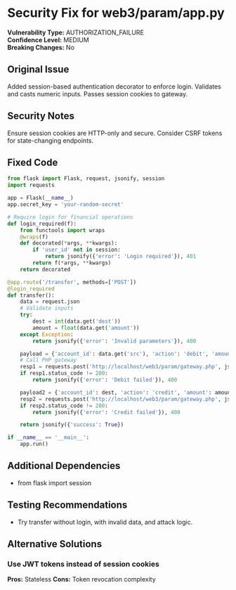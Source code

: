 # Security Fix for web3/param/app.py

**Vulnerability Type:** AUTHORIZATION_FAILURE  
**Confidence Level:** MEDIUM  
**Breaking Changes:** No

## Original Issue
Added session-based authentication decorator to enforce login. Validates and casts numeric inputs. Passes session cookies to gateway.

## Security Notes
Ensure session cookies are HTTP-only and secure. Consider CSRF tokens for state-changing endpoints.

## Fixed Code
```py
from flask import Flask, request, jsonify, session
import requests

app = Flask(__name__)
app.secret_key = 'your-random-secret'

# Require login for financial operations
def login_required(f):
    from functools import wraps
    @wraps(f)
    def decorated(*args, **kwargs):
        if 'user_id' not in session:
            return jsonify({'error': 'Login required'}), 401
        return f(*args, **kwargs)
    return decorated

@app.route('/transfer', methods=['POST'])
@login_required
def transfer():
    data = request.json
    # Validate inputs
    try:
        dest = int(data.get('dest'))
        amount = float(data.get('amount'))
    except Exception:
        return jsonify({'error': 'Invalid parameters'}), 400

    payload = {'account_id': data.get('src'), 'action': 'debit', 'amount': amount}
    # Call PHP gateway
    resp1 = requests.post('http://localhost/web3/param/gateway.php', json=payload, cookies=request.cookies)
    if resp1.status_code != 200:
        return jsonify({'error': 'Debit failed'}), 400

    payload2 = {'account_id': dest, 'action': 'credit', 'amount': amount}
    resp2 = requests.post('http://localhost/web3/param/gateway.php', json=payload2, cookies=request.cookies)
    if resp2.status_code != 200:
        return jsonify({'error': 'Credit failed'}), 400

    return jsonify({'success': True})

if __name__ == '__main__':
    app.run()
```

## Additional Dependencies
- from flask import session

## Testing Recommendations
- Try transfer without login, with invalid data, and attack logic.

## Alternative Solutions

### Use JWT tokens instead of session cookies
**Pros:** Stateless
**Cons:** Token revocation complexity


